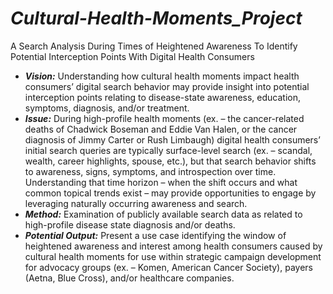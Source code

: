 # ***Cultural-Health-Moments_Project***
A Search Analysis During Times of Heightened Awareness To Identify Potential Interception Points With Digital Health Consumers

* ***Vision:*** Understanding how cultural health moments impact health consumers’ digital search behavior may provide insight into potential interception points relating to disease-state awareness, education, symptoms, diagnosis, and/or treatment.
* ***Issue:*** During high-profile health moments (ex. – the cancer-related deaths of Chadwick Boseman and Eddie Van Halen, or the cancer diagnosis of Jimmy Carter or Rush Limbaugh) digital health consumers’ initial search queries are typically surface-level search (ex. – scandal, wealth, career highlights, spouse, etc.), but that search behavior shifts to awareness, signs, symptoms, and introspection over time. Understanding that time horizon – when the shift occurs and what common topical trends exist – may provide opportunities to engage by leveraging naturally occurring awareness and search.
* ***Method:*** Examination of publicly available search data as related to high-profile disease state diagnosis and/or deaths. 
* ***Potential Output:*** Present a use case identifying the window of heightened awareness and interest among health consumers caused by cultural health moments for use within strategic campaign development for advocacy groups (ex. – Komen, American Cancer Society), payers (Aetna, Blue Cross), and/or healthcare companies.
